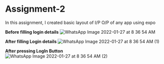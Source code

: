 # Assignment-2
In this assignment, I created basic layout of I/P O/P of any app using expo

**Before filling login details**
![WhatsApp Image 2022-01-27 at 8 36 54 AM](https://user-images.githubusercontent.com/72189926/151285025-6fa05250-ebe3-4db4-890f-88eda0d6ffa6.jpeg)


**After filling Login details**
![WhatsApp Image 2022-01-27 at 8 36 54 AM (1)](https://user-images.githubusercontent.com/72189926/151285048-e70d3a85-c4b9-44e1-aa0d-fa7f592476b0.jpeg)

**After pressing LogIn Button**
![WhatsApp Image 2022-01-27 at 8 36 54 AM (2)](https://user-images.githubusercontent.com/72189926/151285018-42f20d3f-b725-42a8-aafa-14d3186e25a7.jpeg)

